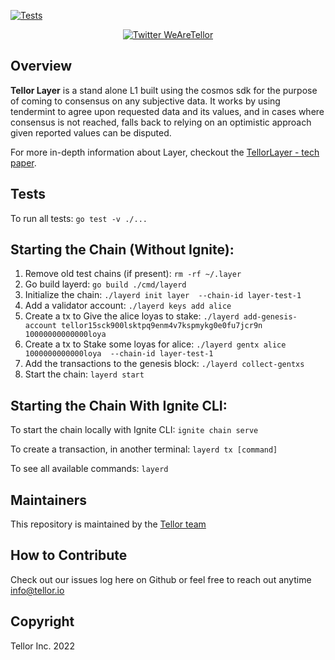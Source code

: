 [![Tests](https://github.com/tellor-io/layer/actions/workflows/go.yml/badge.svg)](https://github.com/tellor-io/layer/actions/workflows/go.yml)

<p align="center">
  <a href='https://twitter.com/WeAreTellor'>
    <img src= 'https://img.shields.io/twitter/url/http/shields.io.svg?style=social' alt='Twitter WeAreTellor' />
  </a>
</p>

## Overview <a name="overview"> </a>  

<b>Tellor Layer</b> is a stand alone L1 built using the cosmos sdk for the purpose of coming to consensus on any subjective data.  It works by using tendermint to agree upon requested data and its values, and in cases where consensus is not reached, falls back to relying on an optimistic approach given reported values can be disputed.

For more in-depth information about Layer, checkout the [TellorLayer - tech paper](https://github.com/tellor-io/layer/blob/main/TellorLayer%20-%20tech.pdf).

## Tests
To run all tests:
`go test -v ./...`

## Starting the Chain (Without Ignite):

1) Remove old test chains (if present):
`rm -rf ~/.layer`
2) Go build layerd:
`go build ./cmd/layerd`
3) Initialize the chain:
`./layerd init layer  --chain-id layer-test-1`
4) Add a validator account:
`./layerd keys add alice`
5) Create a tx to Give the alice loyas to stake:
`./layerd add-genesis-account tellor15sck900lsktpq9enm4v7kspmykg0e0fu7jcr9n 10000000000000loya`
6) Create a tx to Stake some loyas for alice:
`./layerd gentx alice 1000000000000loya  --chain-id layer-test-1`
7) Add the transactions to the genesis block:
`./layerd collect-gentxs`
8) Start the chain:
`layerd start`

## Starting the Chain With Ignite CLI:

To start the chain locally with Ignite CLI:
`ignite chain serve`

To create a transaction, in another terminal:
`layerd tx [command]`

To see all available commands:
`layerd`

## Maintainers <a name="maintainers"> </a>

This repository is maintained by the [Tellor team](https://github.com/orgs/tellor-io/people)

## How to Contribute<a name="how2contribute"> </a>  

Check out our issues log here on Github or feel free to reach out anytime [info@tellor.io](mailto:info@tellor.io)

## Copyright

Tellor Inc. 2022 